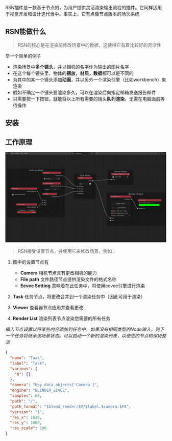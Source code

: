 RSN插件是一款基于节点的，为用户提供灵活渲染输出流程的插件。它同样适用于视觉开发和设计迭代当中。事实上，它有点像节点版本的场次系统

## RSN能做什么

> RSN的核心是在渲染前修改场景中的数据，这使得它有着比较好的灵活性

举一个简单的例子

+ 渲染场景中**多个镜头**，并以相机的名字作为输出的图片名字
+ 在这个每个镜头里，物体的**摆放，材质，数据**都可以是不同的
+ 为其中的某一个镜头添加**动画**，并以另外一个渲染引擎（比如workbench）来渲染
+ 假如不确定一个镜头要渲染多久，可以在渲染后向指定邮箱发送报告邮件
+ 只需要按一下按钮，就能将以上所有需要的镜头**队列渲染**，无需在电脑面前等待操作

## 安装

<!-- panels:start -->

<!-- div:title-panel -->

## 工作原理

<!-- div:left-panel -->

<img src="../media/img/1.0.png" width=960px />

<!-- div:right-panel -->
> RSN接受设置节点，并使用它来修改场景，例如：

1. 图中的设置节点有

    + **Camera** 相机节点具有更改相机的能力
    + **File path** 文件路径节点提供渲染文件的格式名称
    + **Eevee Setting** 意味着在此任务中，将使用eevee引擎进行渲染

2. **Task** 任务节点，将更改合并到一个渲染任务中（因此可用于渲染）

3. **Viewer**  查看器节点应用并查看更改

4. **Render List**  渲染列表节点渲染您需要的所有任务

*插入节点设置以将某些内容添加到任务中，如果没有相同类型的Node输入，则下一个任务将继承该场景状态。可以启动一个新的渲染列表，以使您的节点树保持整洁*

<!-- panels:end -->

```json
{
  "name": "Task",
  "label": "Task",
  "various": {
    "0": {}
  },
  "camera": "bpy.data.objects['Camera']",
  "engine": "BLENDER_EEVEE",
  "samples": 64,
  "path": "/",
  "path_format": "$blend_render/$V/$label.$camera.$F4",
  "version": "1",
  "res_x": 1920,
  "res_y": 1080,
  "res_scale": 100
}
```
